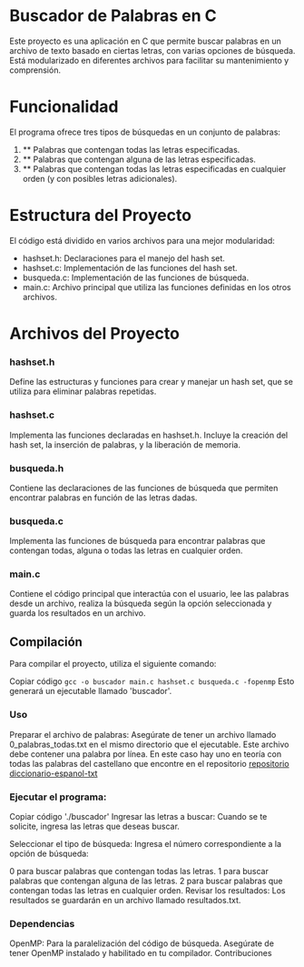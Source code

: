 # Buscador de Palabras en C 
Este proyecto es una aplicación en C que permite buscar palabras en un archivo de texto basado en ciertas letras, con varias opciones de búsqueda. Está modularizado en diferentes archivos para facilitar su mantenimiento y comprensión.

# Funcionalidad
El programa ofrece tres tipos de búsquedas en un conjunto de palabras:

1. ** Palabras que contengan todas las letras especificadas.
2. ** Palabras que contengan alguna de las letras especificadas.
3. ** Palabras que contengan todas las letras especificadas en cualquier orden (y con posibles letras adicionales).
# Estructura del Proyecto
El código está dividido en varios archivos para una mejor modularidad:

- hashset.h: Declaraciones para el manejo del hash set.
- hashset.c: Implementación de las funciones del hash set. 
- busqueda.c: Implementación de las funciones de búsqueda.
- main.c: Archivo principal que utiliza las funciones definidas en los otros archivos.
# Archivos del Proyecto
### hashset.h
Define las estructuras y funciones para crear y manejar un hash set, que se utiliza para eliminar palabras repetidas.

### hashset.c
Implementa las funciones declaradas en hashset.h. Incluye la creación del hash set, la inserción de palabras, y la liberación de memoria.

### busqueda.h
Contiene las declaraciones de las funciones de búsqueda que permiten encontrar palabras en función de las letras dadas.

### busqueda.c
Implementa las funciones de búsqueda para encontrar palabras que contengan todas, alguna o todas las letras en cualquier orden.

### main.c
Contiene el código principal que interactúa con el usuario, lee las palabras desde un archivo, realiza la búsqueda según la opción seleccionada y guarda los resultados en un archivo.

## Compilación
Para compilar el proyecto, utiliza el siguiente comando:


Copiar código
`gcc -o buscador main.c hashset.c busqueda.c -fopenmp`
Esto generará un ejecutable llamado 'buscador'.

### Uso
Preparar el archivo de palabras: Asegúrate de tener un archivo llamado 0_palabras_todas.txt en el mismo directorio que el ejecutable. Este archivo debe contener una palabra por línea. En este caso hay uno en teoría con todas las palabras del castellano que encontre en el repositorio [repositorio diccionario-espanol-txt](https://github.com/JorgeDuenasLerin/diccionario-espanol-txt)

### Ejecutar el programa:

Copiar código
'./buscador'
Ingresar las letras a buscar: Cuando se te solicite, ingresa las letras que deseas buscar.

Seleccionar el tipo de búsqueda: Ingresa el número correspondiente a la opción de búsqueda:

0 para buscar palabras que contengan todas las letras.
1 para buscar palabras que contengan alguna de las letras.
2 para buscar palabras que contengan todas las letras en cualquier orden.
Revisar los resultados: Los resultados se guardarán en un archivo llamado resultados.txt.

### Dependencias
OpenMP: Para la paralelización del código de búsqueda. Asegúrate de tener OpenMP instalado y habilitado en tu compilador.
Contribuciones



